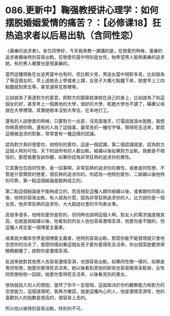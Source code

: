 # 086.更新中】鞠强教授讲心理学：如何摆脱婚姻爱情的痛苦？：【必修课18】狂热追求者以后易出轨（含同性恋）

《黃樂的追求者》，各位同學好，今天我來教一課講的是，在戀愛的時候，黃樂的追求者婚後特別容易出軌，在戀愛的當中特別是女性，她希望男人能夠黃樂的追求她，有的男人確實也是很黃樂的。

當然這種現象在女追男當中也有的，但比較少見，男追女當中相對多見，比如說為了等這個女的，早上送她去上學或者上課，女孩子大概七點鐘下來，她會早上三四點鐘就到房去等，甚至通宵在那裡等。

比如說為了表達對方的愛意，把對方的圖案紋身紋在自己的身上，比如說為了和這個女的好，甚至考上一個異地的大學，很好的大學，乾脆大學也不讀了，瞞著父母說在大學裡頭，其實她根本沒到大學去，在本地打工。

還有的人談戀愛的時候，只要對方一出差，沒見面幾天，打電話就淚水脫脫，我想你啊真想你啊，還有的人為了這個事，最常見的一種咬字嗓，鬧得死去活來，那麼這樣被追求的對象，常常會有一種這樣的認識。

認為對方真的很愛你，他特別的愛你，這是一個認識，第二個認識就是，認為對方這個人特別可怕，天下的話所有的人都出軌，結婚以後如果對方出軌，我都是不相信的，那麼我要告訴你聽，如果你認為非常狂熱的追求你的異性。

它其實也包括同性戀，是一回事啊，非常狂熱的追求你的異性，或者是同性戀，不管是什麼類型的戀愛，很狂熱的追求你的，你認為一他特別愛你，二結婚以後他特別可靠，第一點這個結論是能夠成立的。

第二點這個結論是不能夠成立的，而且相反這種人跟你結婚以後，或者跟你同居以後，他特別容易出軌，有人說為什麼，因為非常狂熱追求你的人，比方說你是一個女孩，他非常狂熱的追求你，大大超過社會的平均素水準。

高很多很多，他特別愛你是對的，但同時也說明這個人啊，對女人的需求強度極其高，也就是說結婚以後，他看到別的女人他也容易激情澎湃，他愛你是不錯的，但這種人肯定是一個博愛主義者。

或者說大概率世界是個博愛主義者，他特別容易出軌，那麼你能不能發現就只會他忽悠你的功夫了，那麼同樣如果這個女孩子愛你愛得死去活來，你出個菜她要哭得眼睛都腫了，她對你是激情澎湃。

反過來她對其他男人也容易激情澎湃，也很容易出軌，如果同性戀一樣的，如果是男同性戀，她愛你愛得死去活來，她以後看到其他的帥哥也容易眼哭呆鬆掉，女性同性戀啦啦一回說，她愛你愛得死去活來，以後看見別的美女。

很快就投入別人的懷抱，當然了你不一定發現，這就取決於你的觀察能力和對方的忽悠能力，這個道理呢，我再次確認，就是這種內心的人，他是激情澎湃性，他的喜歡別人的指數是很高的，很容易上去的。

所以他以後特別容易出軌，特別的不可。
